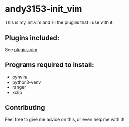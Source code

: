 # andy3153-init_vim
This is my init.vim and all the plugins that I use with it.

## Plugins included:
See [plugins.vim](../../blob/master/plugins.vim)

## Programs required to install:
  - pynvim
  - python3-venv
  - ranger
  - xclip

## Contributing
Feel free to give me advice on this, or even help me with it!
